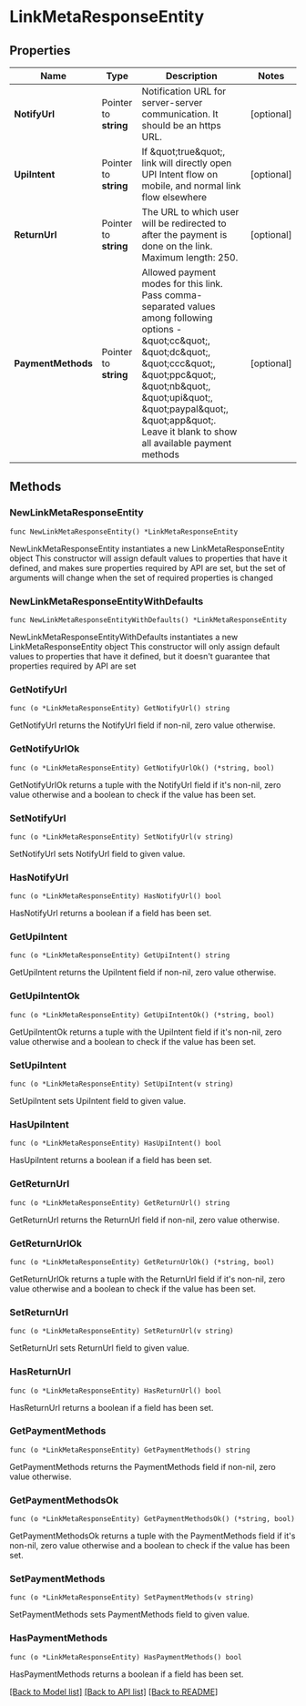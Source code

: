 # LinkMetaResponseEntity

## Properties

Name | Type | Description | Notes
------------ | ------------- | ------------- | -------------
**NotifyUrl** | Pointer to **string** | Notification URL for server-server communication. It should be an https URL. | [optional] 
**UpiIntent** | Pointer to **string** | If \&quot;true\&quot;, link will directly open UPI Intent flow on mobile, and normal link flow elsewhere | [optional] 
**ReturnUrl** | Pointer to **string** | The URL to which user will be redirected to after the payment is done on the link. Maximum length: 250. | [optional] 
**PaymentMethods** | Pointer to **string** | Allowed payment modes for this link. Pass comma-separated values among following options - \&quot;cc\&quot;, \&quot;dc\&quot;, \&quot;ccc\&quot;, \&quot;ppc\&quot;, \&quot;nb\&quot;, \&quot;upi\&quot;, \&quot;paypal\&quot;, \&quot;app\&quot;. Leave it blank to show all available payment methods | [optional] 

## Methods

### NewLinkMetaResponseEntity

`func NewLinkMetaResponseEntity() *LinkMetaResponseEntity`

NewLinkMetaResponseEntity instantiates a new LinkMetaResponseEntity object
This constructor will assign default values to properties that have it defined,
and makes sure properties required by API are set, but the set of arguments
will change when the set of required properties is changed

### NewLinkMetaResponseEntityWithDefaults

`func NewLinkMetaResponseEntityWithDefaults() *LinkMetaResponseEntity`

NewLinkMetaResponseEntityWithDefaults instantiates a new LinkMetaResponseEntity object
This constructor will only assign default values to properties that have it defined,
but it doesn't guarantee that properties required by API are set

### GetNotifyUrl

`func (o *LinkMetaResponseEntity) GetNotifyUrl() string`

GetNotifyUrl returns the NotifyUrl field if non-nil, zero value otherwise.

### GetNotifyUrlOk

`func (o *LinkMetaResponseEntity) GetNotifyUrlOk() (*string, bool)`

GetNotifyUrlOk returns a tuple with the NotifyUrl field if it's non-nil, zero value otherwise
and a boolean to check if the value has been set.

### SetNotifyUrl

`func (o *LinkMetaResponseEntity) SetNotifyUrl(v string)`

SetNotifyUrl sets NotifyUrl field to given value.

### HasNotifyUrl

`func (o *LinkMetaResponseEntity) HasNotifyUrl() bool`

HasNotifyUrl returns a boolean if a field has been set.

### GetUpiIntent

`func (o *LinkMetaResponseEntity) GetUpiIntent() string`

GetUpiIntent returns the UpiIntent field if non-nil, zero value otherwise.

### GetUpiIntentOk

`func (o *LinkMetaResponseEntity) GetUpiIntentOk() (*string, bool)`

GetUpiIntentOk returns a tuple with the UpiIntent field if it's non-nil, zero value otherwise
and a boolean to check if the value has been set.

### SetUpiIntent

`func (o *LinkMetaResponseEntity) SetUpiIntent(v string)`

SetUpiIntent sets UpiIntent field to given value.

### HasUpiIntent

`func (o *LinkMetaResponseEntity) HasUpiIntent() bool`

HasUpiIntent returns a boolean if a field has been set.

### GetReturnUrl

`func (o *LinkMetaResponseEntity) GetReturnUrl() string`

GetReturnUrl returns the ReturnUrl field if non-nil, zero value otherwise.

### GetReturnUrlOk

`func (o *LinkMetaResponseEntity) GetReturnUrlOk() (*string, bool)`

GetReturnUrlOk returns a tuple with the ReturnUrl field if it's non-nil, zero value otherwise
and a boolean to check if the value has been set.

### SetReturnUrl

`func (o *LinkMetaResponseEntity) SetReturnUrl(v string)`

SetReturnUrl sets ReturnUrl field to given value.

### HasReturnUrl

`func (o *LinkMetaResponseEntity) HasReturnUrl() bool`

HasReturnUrl returns a boolean if a field has been set.

### GetPaymentMethods

`func (o *LinkMetaResponseEntity) GetPaymentMethods() string`

GetPaymentMethods returns the PaymentMethods field if non-nil, zero value otherwise.

### GetPaymentMethodsOk

`func (o *LinkMetaResponseEntity) GetPaymentMethodsOk() (*string, bool)`

GetPaymentMethodsOk returns a tuple with the PaymentMethods field if it's non-nil, zero value otherwise
and a boolean to check if the value has been set.

### SetPaymentMethods

`func (o *LinkMetaResponseEntity) SetPaymentMethods(v string)`

SetPaymentMethods sets PaymentMethods field to given value.

### HasPaymentMethods

`func (o *LinkMetaResponseEntity) HasPaymentMethods() bool`

HasPaymentMethods returns a boolean if a field has been set.


[[Back to Model list]](../README.md#documentation-for-models) [[Back to API list]](../README.md#documentation-for-api-endpoints) [[Back to README]](../README.md)


